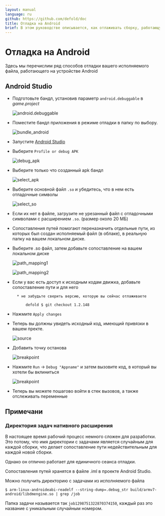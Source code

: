 ```yaml
---
layout: manual
language: ru
github: https://github.com/defold/doc
title: Отладка на Android
brief: В этом руководстве описывается, как отлаживать сборку, работающую на устройстве Android.
---
```


# Отладка на Android

Здесь мы перечислим ряд способов отладки вашего исполняемого файла, работающего на устройстве Android

## Android Studio

* Подготовьте бандл, установив параметр `android.debuggable` в *game.project*

	![android.debuggable](/manuals/images/extensions/debugging/android/game_project_debuggable.png)

* Поместите бандл приложения в режиме отладки в папку по выбору.

	![bundle_android](/manuals/images/extensions/debugging/android/bundle_android.png)

* Запустите [Android Studio](https://developer.android.com/studio/)

* Выберите `Profile or debug APK`

	![debug_apk](/manuals/images/extensions/debugging/android/android_profile_or_debug.png)

* Выберите только что созданный apk бандл

	![select_apk](/manuals/images/extensions/debugging/android/android_select_apk.png)

* Выберите основной файл `.so` и убедитесь, что в нем есть отладочные символы 

	![select_so](/manuals/images/extensions/debugging/android/android_missing_symbols.png)

* Если их нет в файле, загрузите не урезанный файл с отладочными символами с расширением `.so`. (размер около 20 МБ)

* Сопоставления путей помогают переназначить отдельные пути, из которых был создан исполняемый файл (в облаке), в реальную папку на вашем локальном диске.

* Выберите .so файл, затем добавьте сопоставление на вашем локальном диске

	![path_mapping1](/manuals/images/extensions/debugging/android/path_mappings_android.png)

	![path_mapping2](/manuals/images/extensions/debugging/android/path_mappings_android2.png)

* Если у вас есть доступ к исходным кодам движка, добавьте сопоставление пути и для него

		* не забудьте сверить версию, которую вы сейчас отлаживаете

			defold $ git checkout 1.2.148 

* Нажмите `Apply changes`

* Теперь вы должны увидеть исходный код, имеющий привязки в вашем пректе. 

	![source](/manuals/images/extensions/debugging/android/source_mappings_android.png)

* Добавить точку останова 

	![breakpoint](/manuals/images/extensions/debugging/android/breakpoint_android.png)

* Нажмите `Run` -> `Debug "Appname"` и затем вызовите код, в который вы хотели бы вклиниться

	![breakpoint](/manuals/images/extensions/debugging/android/callstack_variables_android.png)

* Теперь вы можете пошагово войти в стек вызовов, а также отслеживать переменные 


## Примечани

### Директория задач нативного расширения 

В настоящее время рабочий процесс немного сложен для разработки. Это потому, что имя директории с задачами
является случайным для каждой сборки, что делает сопоставление пути недействительным для каждой новой сборки.

Однако он отлично работает для единичного сеанса отладки.

Сопоставления путей хранятся в файле <project>.iml в проекте Android Studio.

Можно получить директорию с задачами из исполняемого файла

	$ arm-linux-androideabi-readelf --string-dump=.debug_str build/armv7-android/libdmengine.so | grep /job

Папка задачи называется так `job1298751322870374150`, каждый раз это название с уникальным случайным номером. 

